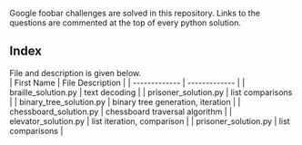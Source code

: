 Google foobar challenges are solved in this repository.
Links to the questions are commented at the top of every python solution.

Index 
-------------------------------------------------------------------------------------------------------
File and description is given below.<br />
| First Name  | File Description |
| ------------- | ------------- |
| braille_solution.py  | text decoding  |
| prisoner_solution.py  | list comparisons  |
| binary_tree_solution.py  | binary tree generation, iteration  |
| chessboard_solution.py  | chessboard traversal algorithm  |
| elevator_solution.py  | list iteration, comparison  |
| prisoner_solution.py  | list comparisons  |








